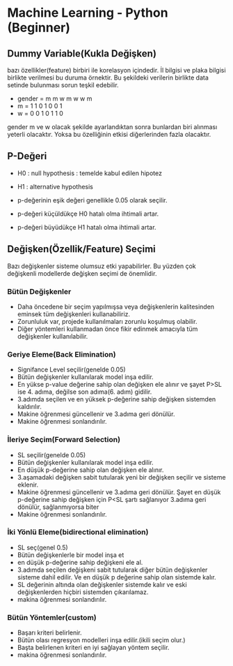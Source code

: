# Machine Learning - Python (Beginner)


## Dummy Variable(Kukla Değişken)

bazı özellikler(feature) birbiri ile korelasyon içindedir. İl bilgisi ve plaka bilgisi birlikte verilmesi bu duruma örnektir. Bu şekildeki verilerin birlikte data setinde bulunması sorun teşkil edebilir.

- gender = m m w m w w m
- m      = 1 1 0 1 0 0 1
- w      = 0 0 1 0 1 1 0

gender m ve w olacak şekilde ayarlandıktan sonra bunlardan biri alınması yeterli olacaktır. Yoksa bu özelliğinin etkisi diğerlerinden fazla olacaktır.


## P-Değeri

- H0 : null hypothesis : temelde kabul edilen hipotez
- H1 : alternative hypothesis

- p-değerinin eşik değeri genellikle 0.05 olarak seçilir.
- p-değeri küçüldükçe H0 hatalı olma ihtimali artar.
- p-değeri büyüdükçe H1 hatalı olma ihtimali artar.

## Değişken(Özellik/Feature) Seçimi

Bazı değişkenler sisteme olumsuz etki yapabilirler. Bu yüzden çok değişkenli modellerde değişken seçimi de önemlidir.

### Bütün Değişkenler
* Daha öncedene bir seçim yapılmışsa veya değişkenlerin kalitesinden eminsek tüm değişkenleri kullanabiliriz.
* Zorunluluk var, projede kullanılmaları zorunlu koşulmuş olabilir.
* Diğer yöntemleri kullanmadan önce fikir edinmek amacıyla tüm değişkenler kullanılabilir.

### Geriye Eleme(Back Elimination)
* Signifance Level seçilir(genelde 0.05)
* Bütün değişkenler kullanılarak model inşa edilir.
* En yükse p-value değerine sahip olan değişken ele alınır ve şayet P>SL ise 4. adıma, değilse son adıma(6. adım) gidilir.
* 3.adımda seçilen ve en yüksek p-değerine sahip değişken sistemden kaldırılır.
* Makine öğrenmesi güncellenir ve 3.adıma geri dönülür.
* Makine öğrenmesi sonlandırılır.

### İleriye Seçim(Forward Selection)
* SL seçilir(genelde 0.05)
* Bütün değişkenler kullanılarak model inşa edilir.
* En düşük p-değerine sahip olan değişken ele alınır.
* 3.aşamadaki değişken sabit tutularak yeni bir değişken seçilir ve sisteme eklenir.
* Makine öğrenmesi güncellenir ve 3.adıma geri dönülür. Şayet en düşük p-değerine sahip değişken için P<SL şartı sağlanıyor 3.adıma geri dönülür, sağlanmıyorsa biter
* Makine öğrenmesi sonlandırılır.

### İki Yönlü Eleme(bidirectional elimination)
* SL seç(genel 0.5)
* Bütün değişkenlerle bir model inşa et
* en düşük p-değerine sahip değişkeni ele al.
* 3.adımda seçilen değişkeni sabit tutularak diğer bütün değişkenler sisteme dahil edilir. Ve en düşük p değerine sahip olan sistemde kalır.
* SL değerinin altında olan değişkenler sistemde kalır ve eski değişkenlerden hiçbiri sistemden çıkarılamaz.
* makina öğrenmesi sonlandırılır.

### Bütün Yöntemler(custom)
* Başarı kriteri belirlenir.
* Bütün olası regresyon modelleri inşa edilir.(ikili seçim olur.)
* Başta belirlenen kriteri en iyi sağlayan yöntem seçilir.
* makina öğrenmesi sonlandırılır.
